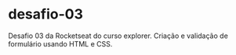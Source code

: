 # desafio-03
Desafio 03 da Rocketseat do curso explorer.
Criação e validação de formulário usando HTML e CSS.
